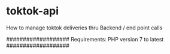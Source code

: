 # toktok-api
How to manage toktok deliveries thru Backend / end point calls

###################
Requirements: PHP version 7 to latest
###################
